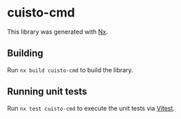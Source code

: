 # cuisto-cmd

This library was generated with [Nx](https://nx.dev).

## Building

Run `nx build cuisto-cmd` to build the library.

## Running unit tests

Run `nx test cuisto-cmd` to execute the unit tests via [Vitest](https://vitest.dev/).
